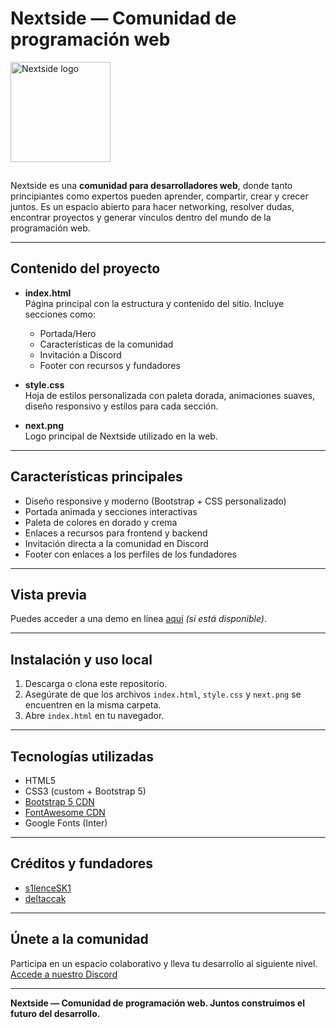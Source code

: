 # Nextside — Comunidad de programación web

<img src="next.png" alt="Nextside logo" width="160" style="margin-bottom: 15px;" />

Nextside es una **comunidad para desarrolladores web**, donde tanto principiantes como expertos pueden aprender, compartir, crear y crecer juntos. Es un espacio abierto para hacer networking, resolver dudas, encontrar proyectos y generar vínculos dentro del mundo de la programación web.

---

## Contenido del proyecto

- **index.html**  
  Página principal con la estructura y contenido del sitio. Incluye secciones como:
  - Portada/Hero
  - Características de la comunidad
  - Invitación a Discord
  - Footer con recursos y fundadores

- **style.css**  
  Hoja de estilos personalizada con paleta dorada, animaciones suaves, diseño responsivo y estilos para cada sección.

- **next.png**  
  Logo principal de Nextside utilizado en la web.

---

## Características principales

- Diseño responsive y moderno (Bootstrap + CSS personalizado)  
- Portada animada y secciones interactivas  
- Paleta de colores en dorado y crema  
- Enlaces a recursos para frontend y backend  
- Invitación directa a la comunidad en Discord  
- Footer con enlaces a los perfiles de los fundadores  

---

## Vista previa

Puedes acceder a una demo en línea [aquí](https://nextside-es.vercel.app/) *(si está disponible)*.

---

## Instalación y uso local

1. Descarga o clona este repositorio.  
2. Asegúrate de que los archivos `index.html`, `style.css` y `next.png` se encuentren en la misma carpeta.  
3. Abre `index.html` en tu navegador.  

---

## Tecnologías utilizadas

- HTML5  
- CSS3 (custom + Bootstrap 5)  
- [Bootstrap 5 CDN](https://getbootstrap.com/)  
- [FontAwesome CDN](https://fontawesome.com/)  
- Google Fonts (Inter)  

---

## Créditos y fundadores

- [s1lenceSK1](https://github.com/s1lenceSK1)  
- [deltaccak](https://github.com/deltaccak)  

---

## Únete a la comunidad

Participa en un espacio colaborativo y lleva tu desarrollo al siguiente nivel.  
[Accede a nuestro Discord](https://discord.gg/W7jwy2NdQu)  

---

**Nextside — Comunidad de programación web. Juntos construimos el futuro del desarrollo.**

